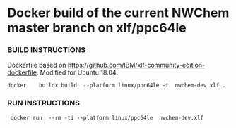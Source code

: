 Docker build of the current NWChem master branch on xlf/ppc64le
========================================
### BUILD INSTRUCTIONS

Dockerfile based on https://github.com/IBM/xlf-community-edition-dockerfile. Modified for Ubuntu 18.04.
```
docker    buildx build  --platform linux/ppc64le -t  nwchem-dev.xlf .
```

### RUN INSTRUCTIONS
```
 docker run  --rm -ti --platform linux/ppc64le  nwchem-dev.xlf
```
